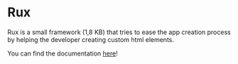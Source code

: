 # Rux

Rux is a small framework (1,8 KB) that tries to ease the app creation process by helping the developer creating custom html elements.

You can find the documentation [here](./doc/src/index.html)!
